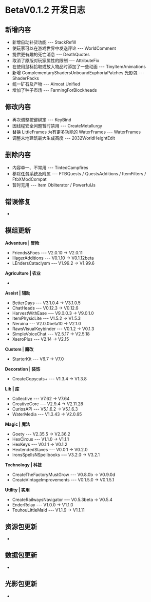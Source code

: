 # BetaV0.1.2 开发日志

## 新增内容

- 新增自动补货功能 --- StackRefill
- 使玩家可以在游戏世界中发送评论 --- WorldComment
- 提供更有趣的死亡消息 --- DeathQuotes
- 取消了原版对玩家属性的限制 --- AttributeFix
- 在使用鼠标拾取或放入物品时添加了一些动画 --- TinyItemAnimations
- 新增 ComplementaryShadersUnboundEuphoriaPatches 光影包 --- ShaderPacks
- 统一矿石及产物 --- Almost Unified
- 增加了种子市场 --- FarmingForBlockheads


## 修改内容

- 再次调整按键绑定 --- KeyBind
- 因线程安全问题暂时禁用 --- CreateMetallurgy
- 替换 LittleFrames 为有更多功能的 WaterFrames --- WaterFrames
- 调整末地建筑最大生成高度 --- 2032WorldHeightEdit


## 删除内容

- 内容单一、不常用  --- TintedCampfires
- 移除任务系统及附属 --- FTBQuests / QuestsAdditions / ItemFilters / FtbXModCompat
- 暂时无用 --- Item Obliterator / PowerfulJs


## 错误修复

- 

## 模组更新

**Adventure | 冒险**

- Friends&Foes --- V2.0.10 -> V2.0.11
- IllagerAdditions --- V0.1.10 -> V0.1.12beta
- LEndersCataclysm --- V1.99.2 -> V1.99.6

**Agriculture | 农业**

- 

**Assist | 辅助**

- BetterDays --- V3.1.0.4 -> V3.1.0.5
- ChatHeads --- V0.12.3 -> V0.12.6
- HarvestWithEase --- V9.0.0.3 -> V9.0.1.0
- ItemPhysicLite --- V1.5.2 -> V1.5.3
- Neruina --- V2.0.0beta10 -> V2.1.0
- RawsVisualKeybinder --- V0.1.2 -> V0.1.3
- SimpleVoiceChat --- V2.5.17 -> V2.5.18
- XaeroPlus --- V2.14 -> V2.15

**Custom | 魔改**

- StarterKit --- V6.7 -> V7.0

**Decoration | 装饰**

- CreateCopycats+ --- V1.3.4 -> V1.3.8

**Lib | 库**

- Collective --- V7.62 -> V7.64
- CreativeCore --- V2.9.4 -> V2.11.28
- CuriosAPI --- V5.1.6.2 -> V5.1.6.3
- WaterMedia --- V1.3.43 -> V2.0.65

**Magic | 魔法**

- Goety --- V2.35.5 -> V2.36.2
- HexCircus --- V1.1.0 -> V1.1.1
- HexKeys --- V0.1.1 -> V0.1.2
- HextendedStaves --- V0.0.1 -> V0.2.0
- IronsSpellsNSpellbooks --- V3.2.0 -> V3.2.1

**Technology | 科技**

- CreateTheFactoryMustGrow --- V0.8.0b -> V0.9.0d
- CreateVintageImprovements --- V0.1.5.0 -> V0.1.5.1

**Utility | 实用**

- CreateRailwaysNavigator --- V0.5.3beta -> V0.5.4
- EnderRelay --- V1.0.0 -> V1.1.0
- TouhouLittleMaid --- V1.1.9 -> V1.1.11

## 资源包更新

- 

## 数据包更新

- 

## 光影包更新

- 
